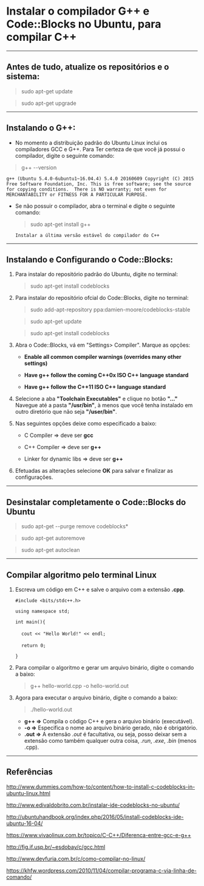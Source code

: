 Instalar o compilador G++ e Code::Blocks no Ubuntu, para compilar C++
===============================================

--------------------

## Antes de tudo, atualize os repositórios e o sistema:

> sudo apt-get update

> sudo apt-get upgrade

--------------------

## Instalando o G++:

- No momento a distribuição padrão do Ubuntu Linux inclui os compiladores GCC e G++. Para Ter certeza de que você já possui o compilador, digite o seguinte comando:

> g++ --version

`g++ (Ubuntu 5.4.0-6ubuntu1~16.04.4) 5.4.0 20160609
Copyright (C) 2015 Free Software Foundation, Inc.
This is free software; see the source for copying conditions.  There is NO
warranty; not even for MERCHANTABILITY or FITNESS FOR A PARTICULAR PURPOSE.`

- Se não possuir o compilador, abra o terminal e digite o seguinte comando:

	> sudo apt-get install g++

	`Instalar a última versão estável do compilador do C++`

--------------------

## Instalando e Configurando o Code::Blocks:

1. Para instalar do repositório padrão do Ubuntu, digite no terminal:

	> sudo apt-get install codeblocks

2. Para instalar do repositório ofcial do Code::Blocks, digite no terminal:

	> sudo add-apt-repository ppa:damien-moore/codeblocks-stable

	> sudo apt-get update

	> sudo apt-get install codeblocks

3. Abra o Code::Blocks, vá em "Settings> Compiler". Marque as opções:

	- **Enable all common compiler warnings (overrides many other settings)**

	- **Have g++ follow the coming C++0x ISO C++ language standard**

	- **Have g++ follow the C++11 ISO C++ language standard**

4. Selecione a aba **"Toolchain Executables"** e clique no botão **"..."** Navegue até a pasta **"/usr/bin"**, à menos que você tenha instalado em outro diretório que não seja **"/user/bin"**.

5. Nas seguintes opções deixe como especificado a baixo:

	- C Compiler => deve ser **gcc**

	- C++ Compiler => deve ser **g++**

	- Linker for dynamic libs => deve ser **g++**

6. Efetuadas as alterações selecione **OK** para salvar e finalizar as configurações.

--------------------

## Desinstalar completamente o Code::Blocks do Ubuntu

> sudo apt-get --purge remove codeblocks*

> sudo apt-get autoremove

> sudo apt-get autoclean

--------------------

## Compilar algoritmo pelo terminal Linux

1. Escreva um código em C++ e salve o arquivo com a extensão **.cpp**.

	`#include <bits/stdc++.h>`<br />

	`using namespace std;`<br />

	`int main(){`<br />

	&nbsp;&nbsp;&nbsp;&nbsp;`cout << "Hello World!" << endl;`<br />

	&nbsp;&nbsp;&nbsp;&nbsp;`return 0;`<br />

	`}`

2. Para compilar o algoritmo e gerar um arquivo binário, digite o comando a baixo:

	> g++ hello-world.cpp -o hello-world.out

3. Agora para executar o arquivo binário, digite o comando a baixo:

	> ./hello-world.out

	- **g++  =>** Compila o código C++ e gera o arquivo binário (executável).
	- **-o   =>** Especifica o nome ao arquivo binário gerado, não é obrigatório.
	- **.out =>** A extensão *.out* é facultativa, ou seja, posso deixar sem a extensão como também qualquer outra coisa, *.run*, *.exe*, *.bin* (menos .cpp).

--------------------

## Referências

http://www.dummies.com/how-to/content/how-to-install-c-codeblocks-in-ubuntu-linux.html

http://www.edivaldobrito.com.br/instalar-ide-codeblocks-no-ubuntu/

http://ubuntuhandbook.org/index.php/2016/05/install-codeblocks-ide-ubuntu-16-04/

https://www.vivaolinux.com.br/topico/C-C++/Diferenca-entre-gcc-e-g++

http://fig.if.usp.br/~esdobay/c/gcc.html

http://www.devfuria.com.br/c/como-compilar-no-linux/

https://khfw.wordpress.com/2010/11/04/compilar-programa-c-via-linha-de-comando/


